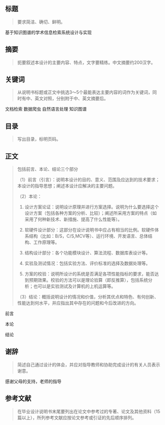 ## 标题

> 要求简洁、确切、鲜明。

基于知识图谱的学术信息检索系统设计与实现

## 摘要

> 扼要叙述本设计的主要内容、特点，文字要精练。中文摘要约200汉字。



## 关键词

> 从说明书标题或正文中挑选3～5个最能表达主要内容的词作为关键词，同时有中、英文对照，分别附于中、英文摘要后。

文档检索 数据爬虫 自然语言处理 知识图谱

## 目录

> 写出目录，标明页码。

## 正文

> 包括前言、本论、结论三个部分
>
> （1）前言（引言）：说明本设计的目的、意义、范围及应达到的技术要求；本设计的指导思想；阐述本设计应解决的主要问题。
>
> （2）本论：
>
> 1. 设计方案论证：说明设计原理并进行方案选择。说明为什么要选择这个设计方案（包括各种方案的分析、比较）；阐述所采用方案的特点（如采用了何种新技术、新措施、提高了什么性能等）。
>
> 2. 软硬件设计部分：这部分在设计说明书中应占有相当的比例。软硬件体系结构（比如：B/S，C/S,MCV等）、运行环境、开发语言、总体结构、工作原理等。
>
> 3. 结构设计部分：各个功能模块设计、算法流程、数据库表设计等。
>
> 4. 实验及测试情况：包括实验方法、评价标准的选择及数据处理等。
>
> 5. 方案的校验：说明所设计的系统是否满足各项性能指标的要求，能否达到预期效果。校验的方法可以是理论验算（即反推算），包括系统分析；也可以是实验测试及计算机的上机运算等。
>
> （3）结论：概括说明设计的情况和价值，分析其优点和特色、有何创新、性能达到何水平，并应指出其中存在的问题和今后改进的方向。

前言

本论

结论

## 谢辞

> 简述自己通过设计的体会，并应对指导教师和协助完成设计的有关人员表示谢意。

感谢父母的支持，老师的指导

## 参考文献

> 在毕业设计说明书末尾要列出在论文中参考过的专著、论文及其他资料（15篇以上），所列参考文献应按论文参考或引证的先后顺序排列。